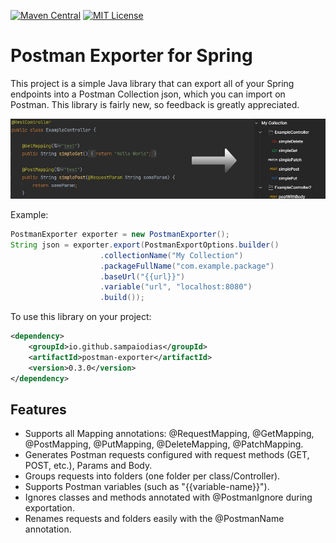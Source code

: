 [![Maven Central](https://img.shields.io/badge/maven%20central-0.3.0-brightgreen)](https://search.maven.org/artifact/io.github.sampaiodias/postman-exporter)
[![MIT License](https://img.shields.io/github/license/sampaiodias/postman-exporter-for-spring)](https://github.com/sampaiodias/postman-exporter-for-spring/blob/main/LICENSE.md)

# Postman Exporter for Spring

This project is a simple Java library that can export all of your Spring endpoints into a Postman Collection json, which you can import on Postman. This library is fairly new, so feedback is greatly appreciated.

![example](images/readme-example.jpg)

Example:
```java
PostmanExporter exporter = new PostmanExporter();
String json = exporter.export(PostmanExportOptions.builder()
                    .collectionName("My Collection")
                    .packageFullName("com.example.package")
                    .baseUrl("{{url}}")
                    .variable("url", "localhost:8080")
                    .build());
```

To use this library on your project:
```xml
<dependency>
    <groupId>io.github.sampaiodias</groupId>
    <artifactId>postman-exporter</artifactId>
    <version>0.3.0</version>
</dependency>
```

## Features
- Supports all Mapping annotations: @RequestMapping, @GetMapping, @PostMapping, @PutMapping, @DeleteMapping, @PatchMapping.
- Generates Postman requests configured with request methods (GET, POST, etc.), Params and Body. 
- Groups requests into folders (one folder per class/Controller).
- Supports Postman variables (such as "{{variable-name}}").
- Ignores classes and methods annotated with @PostmanIgnore during exportation.
- Renames requests and folders easily with the @PostmanName annotation.
